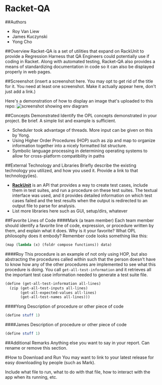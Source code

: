 # Racket-QA

##Authors

* Roy Van Liew
* James Kuczynski
* Yong Cho

##Overview
Racket-QA is a set of utilities that expand on RackUnit to provide a Regression Harness that QA Engineers could potentially use if coding in Racket. Along with automated testing, Racket-QA also provides a means of standardizing documentation in code so it can also be displayed properly in web pages.

##Screenshot
(insert a screenshot here. You may opt to get rid of the title for it. You need at least one screenshot. Make it actually appear here, don't just add a link.)

Here's a demonstration of how to display an image that's uploaded to this repo:
![screenshot showing env diagram](withdraw.png)

##Concepts Demonstrated
Identify the OPL concepts demonstrated in your project. Be brief. A simple list and example is sufficient. 
* Scheduler took advantage of threads. More input can be given on this by Yong.
* Using Higher Order Procedures (HOP) such as zip and map to organize information together into a nicely formatted list structure.
* Symbolic language processing in determining operating systems to allow for cross-platform compatibility in paths

##External Technology and Libraries
Briefly describe the existing technology you utilized, and how you used it. Provide a link to that technology(ies).
* [**RackUnit**][RackUnit] is an API that provides a way to create test cases, include them in test suites, and run a procedure on these test suites. The textual interface was used, and it provides detailed information on which test cases failed and the test results when the output is redirected to an output file to parse for analysis.
* List more libraries here such as GUI, setup/dirs, whatever

##Favorite Lines of Code
####Mark (a team member)
Each team member should identify a favorite line of code, expression, or procedure written by them, and explain what it does. Why is it your favorite? What OPL philosophy does it embody?
Remember code looks something like this:
```scheme
(map (lambda (x) (foldr compose functions)) data)
```
####Roy
This procedure is an example of not only using HOP, but also abstracting the procedures called within such that the person doesn't have to know how any of the other procedures are implemented to see what this procedure is doing. You call `get-all-test-information` and it retrieves all the important test case information needed to generate a test suite file.
```scheme
(define (get-all-test-information all-lines)
  (zip (get-all-test-inputs all-lines)
       (get-all-expected-values all-lines)
       (get-all-test-names all-lines)))
```
####Yong
Description of procedure or other piece of code
```scheme
(define stuff 1)
```
####James
Description of procedure or other piece of code
```scheme
(define stuff 1)
```

##Additional Remarks
Anything else you want to say in your report. Can rename or remove this section.

#How to Download and Run
You may want to link to your latest release for easy downloading by people (such as Mark).

Include what file to run, what to do with that file, how to interact with the app when its running, etc. 

<!-- Links -->
[RackUnit]: http://docs.racket-lang.org/rackunit/index.html
